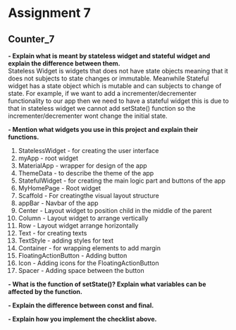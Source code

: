 # Assignment 7 


## Counter_7

**- Explain what is meant by stateless widget and stateful widget and explain the difference between them.**<br>
Stateless Widget is widgets that does not have state objects meaning that it does not subjects to state changes or immutable. Meanwhile Stateful widget has a state object which is mutable and can subjects to change of state. For example, if we want to add a incrementer/decrementer functionality to our app then we need to have a stateful widget this is due to that in stateless widget we cannot add setState() function so the incrementer/decrementer wont change the initial state.
 
**- Mention what widgets you use in this project and explain their functions.**<br>
1. StatelessWidget - for creating the user interface
2. myApp - root widget
3. MaterialApp - wrapper for design of the app
4. ThemeData - to describe the theme of the app
6. StatefulWidget - for creating the main logic part and buttons of the app
7. MyHomePage - Root widget
8. Scaffold - For creatingthe visual layout structure
9. appBar - Navbar of the app
10. Center - Layout widget to position child in the middle of the parent
11. Column - Layout widget to arrange vertically
12. Row - Layout widget arrange horizontally
13. Text - for creating texts
14. TextStyle - adding styles for text
15. Container - for wrapping elements to add margin
16. FloatingActionButton - Adding button
17. Icon - Adding icons for the FloatingActionButton
18. Spacer - Adding space between the button

**- What is the function of setState()? Explain what variables can be affected by the function.**<br>

  
**- Explain the difference between const and final.**<br>

**-  Explain how you implement the checklist above.**<br>

